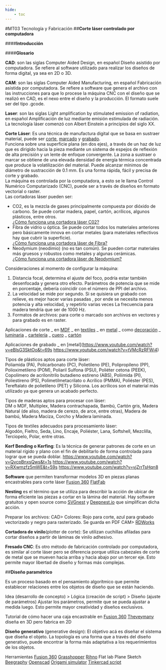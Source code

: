 ```yaml
---
hide:
    - toc
---
```


#MT03 Tecnología y Fabricación 
##**Corte láser controlado por computadora**

####**Introducción**

####**Glosario**

**CAD**: son las siglas Computer Aided Design, en español Diseño asistido por computadora. Se refiere al software utilizado para realizar los diseños de forma digital, ya sea en 2D o 3D.

**CAM**: son las siglas Computer Aided Manufacturing, en español Fabricación asistida por computadora. Se refiere a software que genera el archivo con las instrucciones para que lo procese la máquina CNC con el diseño que se realizó en CAD, es el nexo entre el diseño y la producción. El formato suele ser del tipo .gcode.

**Laser**: son las siglas Light amplification by stimulated emission of radiation, en español Amplificación de luz mediante emisión estimulada de radiación. La tecnología láser comenzó con Albert Einstein a principios del siglo XX.

**Corte Láser**: Es una técnica de manufactura digital que se basa en sustraer material, puede ser [corte](https://www.youtube.com/watch?v=SIjUVCho_xU&t=2s), [marcado](https://www.youtube.com/watch?v=lq_BsejihZ8&t=37s) y [grabado](https://www.youtube.com/watch?v=BiIeXWPRO0I). <br>
Funciona sobre una superficie plana (en dos ejes), a través de un haz de luz que es dirigido hacia la pieza mediante un sistema de espejos de reflexión de alta precisión y un lente de enfoque convergente. La zona a sustraer o marcar se obtiene de una elevada densidad de energía térmica concentrada que produce la volatilización del material. Puede alcanzar mínimos de diámetro de sustracción de 0.1 mm. Es una forma rápida, fácil y precisa de corte y grabado. <br>
La máquina es controlada por la computadora, a esto se le llama Control Numérico Computarizado (CNC), puede ser a través de diseños en formato vectorial o raster. <br>
Las cortadoras láser pueden ser: <br>
- CO2, es la mezcla de gases principalmente compuesta por dióxido de carbono. Se puede cortar madera, papel, cartón, acrílicos, algunos plásticos, entre otros. <br>
[¿Cómo funciona una cortadora láser C02?](https://www.youtube.com/watch?v=Mt5U-ARuBHY) <br>
- Fibra de vidrio u óptica. Se puede cortar todos los materiales anteriores pero básicamente innova en cortar metales (para materiales reflectivos hay que cubrir la superficie). <br>
[¿Cómo funciona una cortadora láser de Fibra?](https://www.youtube.com/watch?v=3gSNjsUO8E8&list=PLeQKxo8vDk-wOlXEdIlwPl1yQg1L7zYc3&index=5) <br>
- Neodymium (neodimio) (no es tan común). Se pueden cortar materiales más gruesos y robustos como metales y algunas cerámicas. <br>
[¿Cómo funciona una cortadora láser de Neodymium?](https://www.youtube.com/watch?v=om164bWBGp8)

Consideraciones al momento de configurar la máquina:
1. Distancia focal, determina el ajuste del foco, podría estar también desenfocada y genera otro efecto. 
Parámetros de potencia que se mide en porcentaje, debería coincidir con el número de PPI del archivo.
2. La velocidad se mide por segundo. 
Si se quisiera un grabado con relieve, es mejor hacer varias pasadas , por ende se necesita menos potencia y alta velocidad, y repetirlo varias veces
La frecuencia para madera tendría que ser de 1000 Hz.
3. Formatos de archivos: para corte o marcado son archivos en vectores y para grabado es en raster. 

Aplicaciones de corte 
_ en [MDF](https://www.youtube.com/watch?v=s3BrBtG0FHM&t=98s)
_ en [textiles](https://www.youtube.com/watch?v=-xIb5-t26kU&t=10s)
_ en [metal](https://www.youtube.com/watch?v=Ywy71uc_qBo)
_ como [decoración](https://www.youtube.com/watch?v=F3ji3n5lkOE&t=237s)
_ [luminaria](https://www.youtube.com/watch?v=LD3xrdJzAnU&t=1s)
_ [cartelería](https://www.youtube.com/watch?v=RCYlqtlu9Gw)
_ [cuero](https://www.youtube.com/watch?v=DHc22dKZkdY)
_ [cartón](https://www.youtube.com/watch?v=eIouh_ElYHU&t=3s)

Aplicaciones de grabado
_ en [metal](https://www.youtube.com/watch?v=eBlsG3SktOo&t=69s
https://www.youtube.com/watch?v=tVMcRzRFWi4)

Tipos de plásticos aptos para corte láser: <br> Poliamida (PA), Policarbonato (PC), Polietileno (PE), Polipropileno (PP), Polioximetileno (POM), Poliaril Sulfona (PSU), Poliéter cetona (PEEK), Copolímero de acrilonitrilo butadieno estireno (ABS), Poliimida (PI), Poliestireno (PS), Polimetilmetacrilato o Acrílico (PMMA), Poliéster (PES), Tereftalato de polietileno (PET) y Silicona. 
Los acrílicos son el material más utilizado ya que genera un acabado perfecto.

Tipos de maderas aptos para procesar con láser: <br> 
DM o MDF, Multiplex, Madera contrachapada, Bambú, Cartón gris, Madera Natural (de aliso, madera de cerezo, de arce, entre otras), Madera de bambú, Madera Maciza, Corcho y Madera laminada. 

Tipos de textiles adecuados para procesamiento láser: <br> 
Algodón, Fieltro, Seda, Lino, Encaje, Poliéster, Lana, Softshell, Mezclilla, Terciopelo, Polar, entre otras. 

**Kerf Bending o Kerfing**: Es la técnica de generar patrones de corte en un material rígido y plano con el fin de debilitarlo de forma controlada para lograr que se pueda doblar. 
https://www.youtube.com/watch?v=QvcpBnxsQws&t=1s
https://www.youtube.com/watch?v=RXwmzfz5mWE&t=59s
https://www.youtube.com/watch?v=vjZrrTsHqn8

**Software** que permiten transformar modelos 3D en piezas planas encastrables para corte láser 
[Fusion 360](https://www.youtube.com/watch?v=puh35b5SX3Q&t=8s)
[FlatFab](https://www.youtube.com/watch?v=C_2dtZftMww)

**Nesting** es el término que se utiliza para describir la acción de ubicar de forma eficiente las piezas a cortar en la lámina del material. Hay software gratuitos y open source como [SVGnest](https://svgnest.com/)  y [Deepnest.io](https://deepnest.io/)  que simplifican dicha acción. 

Preparar los archivos:
CAD> Colores: Rojo para corte, azul para grabado vectorizado y negro para rasterizado. Se guarda en PDF 
CAM> [RDWorks](https://www.youtube.com/watch?v=UwjH-HMmGuY&t=97s)

**Cortadora de vinilo**(plotter de corte): Se utilizan cuchillas afiladas para cortar diseños a partir de láminas de vinilo adhesivo. 

**Fresado CNC**: Es otro método de fabricación controlado por computadora, es similar al corte láser pero se diferencia porque utiliza cabezales de corte de metal que se mueven hacia arriba y hacia abajo por un tercer eje. Esto permite mayor libertad de diseño y formas más complejas. 

##**Diseño paramétrico**

Es un proceso basado en el pensamiento algorítmico que permite establecer relaciones entre los objetos de diseño que se están haciendo. 

Idea (desarrollo de concepto) > Lógica (creación de script) > Diseño (ajuste de parámetros)
Ajustar los parámetros, permite que se pueda ajustar a medida luego. Esto permite mayor creatividad y diseños exclusivos. 

Tutorial de cómo hacer una caja encastrable en [Fusion 360](https://www.youtube.com/watch?v=ZrcqauNvt0M&t=706s)
[Theveymany](https://theverymany.com/project-gallery) diseña en 3D pero fabrica en 2D 

**Diseño generativo** (generative design): El objetivo acá es diseñar el sistema que diseña el objeto. La topología es una forma que a través del diseño generativo, puede encontrar la forma más adaptativa a los requerimientos de los objetos. 

Herramientas
[Fusion 360](https://www.autodesk.com/latam/products/fusion-360/overview?term=1-YEAR&tab=subscription)
[Grasshopper](https://www.grasshopper3d.com/)
[Rihno](https://www.rhino3d.com/es/)
Flat lab Plane Sketch 
[Beegraphy](https://beegraphy.com/) 
[Openscad](https://openscad.org/) 
[Origami simulator](https://origamisimulator.org/)
[Tinkercad script](https://www.tinkercad.com/)


